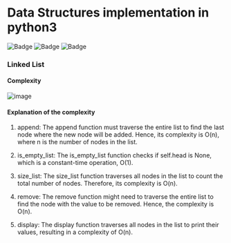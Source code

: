# Data Structures implementation in python3

![Badge](https://img.shields.io/badge/Status-_Desenvolvimento-yellow)
![Badge](https://img.shields.io/badge/Criado_em-_19/06/2024-gree)
![Badge](https://img.shields.io/badge/Lingugem_-Python-blue)

### Linked List 

#### Complexity 
![image](https://github.com/IvoAP/Lists_Python3/assets/35453347/84ceef4f-d2fe-4540-84aa-dabac25c0b52)

#### Explanation of the complexity 

1. append: The append function must traverse the entire list to find the last node where the new node will be added. Hence, its complexity is O(n), where n is the number of nodes in the list.

2. is_empty_list: The is_empty_list function checks if self.head is None, which is a constant-time operation, O(1).

3. size_list: The size_list function traverses all nodes in the list to count the total number of nodes. Therefore, its complexity is O(n).

4. remove: The remove function might need to traverse the entire list to find the node with the value to be removed. Hence, the complexity is O(n).

5. display: The display function traverses all nodes in the list to print their values, resulting in a complexity of O(n).
